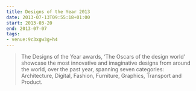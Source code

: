 ```yaml
---
title: Designs of the Year 2013
date: 2013-07-13T09:55:18+01:00
start: 2013-03-20
end: 2013-07-07
tags:
- venue:9c3xgw3g+h4
---
```

> The Designs of the Year awards, ‘The Oscars of the design world’ showcase the most innovative and imaginative designs from around the world, over the past year, spanning seven categories: Architecture, Digital, Fashion, Furniture, Graphics, Transport and Product.

